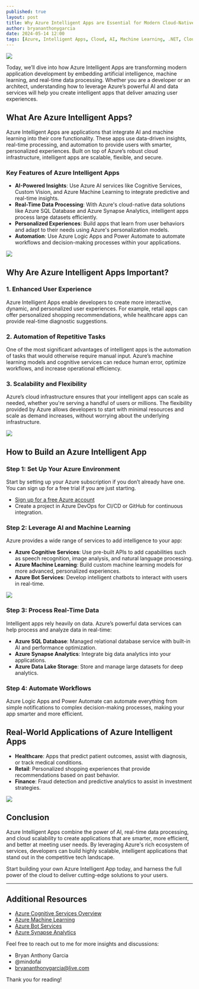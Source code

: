 ```yaml
---
published: true
layout: post
title: Why Azure Intelligent Apps are Essential for Modern Cloud-Native Solutions
author: bryananthonygarcia
date: 2024-05-14 12:00
tags: [Azure, Intelligent Apps, Cloud, AI, Machine Learning, .NET, Cloud-Native]
---
```


<img src="{{site.baseurl}}/azure-intelligent-apps-banner.jpg"/>

Today, we’ll dive into how Azure Intelligent Apps are transforming modern application development by embedding artificial intelligence, machine learning, and real-time data processing. Whether you are a developer or an architect, understanding how to leverage Azure’s powerful AI and data services will help you create intelligent apps that deliver amazing user experiences.

## What Are Azure Intelligent Apps?

Azure Intelligent Apps are applications that integrate AI and machine learning into their core functionality. These apps use data-driven insights, real-time processing, and automation to provide users with smarter, personalized experiences. Built on top of Azure’s robust cloud infrastructure, intelligent apps are scalable, flexible, and secure.

### Key Features of Azure Intelligent Apps

- **AI-Powered Insights**: Use Azure AI services like Cognitive Services, Custom Vision, and Azure Machine Learning to integrate predictive and real-time insights.
- **Real-Time Data Processing**: With Azure's cloud-native data solutions like Azure SQL Database and Azure Synapse Analytics, intelligent apps process large datasets efficiently.
- **Personalized Experiences**: Build apps that learn from user behaviors and adapt to their needs using Azure's personalization models.
- **Automation**: Use Azure Logic Apps and Power Automate to automate workflows and decision-making processes within your applications.

<img src="{{site.baseurl}}/azure-intelligent-apps-ai.jpg"/>

## Why Are Azure Intelligent Apps Important?

### 1. **Enhanced User Experience**

Azure Intelligent Apps enable developers to create more interactive, dynamic, and personalized user experiences. For example, retail apps can offer personalized shopping recommendations, while healthcare apps can provide real-time diagnostic suggestions.

### 2. **Automation of Repetitive Tasks**

One of the most significant advantages of intelligent apps is the automation of tasks that would otherwise require manual input. Azure’s machine learning models and cognitive services can reduce human error, optimize workflows, and increase operational efficiency.

### 3. **Scalability and Flexibility**

Azure’s cloud infrastructure ensures that your intelligent apps can scale as needed, whether you're serving a handful of users or millions. The flexibility provided by Azure allows developers to start with minimal resources and scale as demand increases, without worrying about the underlying infrastructure.

<img src="{{site.baseurl}}/azure-intelligent-apps-scaling.jpg"/>

## How to Build an Azure Intelligent App

### Step 1: **Set Up Your Azure Environment**

Start by setting up your Azure subscription if you don’t already have one. You can sign up for a free trial if you are just starting. 

- [Sign up for a free Azure account](https://azure.microsoft.com/free/)
- Create a project in Azure DevOps for CI/CD or GitHub for continuous integration.

### Step 2: **Leverage AI and Machine Learning**

Azure provides a wide range of services to add intelligence to your app:

- **Azure Cognitive Services**: Use pre-built APIs to add capabilities such as speech recognition, image analysis, and natural language processing.
- **Azure Machine Learning**: Build custom machine learning models for more advanced, personalized experiences.
- **Azure Bot Services**: Develop intelligent chatbots to interact with users in real-time.

<img src="{{site.baseurl}}/azure-cognitive-services.jpg"/>

### Step 3: **Process Real-Time Data**

Intelligent apps rely heavily on data. Azure’s powerful data services can help process and analyze data in real-time:

- **Azure SQL Database**: Managed relational database service with built-in AI and performance optimization.
- **Azure Synapse Analytics**: Integrate big data analytics into your applications.
- **Azure Data Lake Storage**: Store and manage large datasets for deep analytics.

### Step 4: **Automate Workflows**

Azure Logic Apps and Power Automate can automate everything from simple notifications to complex decision-making processes, making your app smarter and more efficient.

## Real-World Applications of Azure Intelligent Apps

- **Healthcare**: Apps that predict patient outcomes, assist with diagnosis, or track medical conditions.
- **Retail**: Personalized shopping experiences that provide recommendations based on past behavior.
- **Finance**: Fraud detection and predictive analytics to assist in investment strategies.

<img src="{{site.baseurl}}/azure-healthcare-app.jpg"/>

## Conclusion

Azure Intelligent Apps combine the power of AI, real-time data processing, and cloud scalability to create applications that are smarter, more efficient, and better at meeting user needs. By leveraging Azure's rich ecosystem of services, developers can build highly scalable, intelligent applications that stand out in the competitive tech landscape.

Start building your own Azure Intelligent App today, and harness the full power of the cloud to deliver cutting-edge solutions to your users.

---

## Additional Resources

- [Azure Cognitive Services Overview](https://learn.microsoft.com/en-us/azure/cognitive-services/)
- [Azure Machine Learning](https://learn.microsoft.com/en-us/azure/machine-learning/)
- [Azure Bot Services](https://learn.microsoft.com/en-us/azure/bot-services/)
- [Azure Synapse Analytics](https://learn.microsoft.com/en-us/azure/synapse-analytics/)

Feel free to reach out to me for more insights and discussions:

- Bryan Anthony Garcia
- @mindofai
- bryananthonygarcia@live.com

Thank you for reading!
